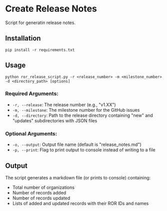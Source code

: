 # Create Release Notes

Script for generatin release notes.

## Installation

```
pip install -r requirements.txt
```


## Usage

```
python ror_release_script.py -r <release_number> -m <milestone_number> -d <directory_path> [options]
```

### Required Arguments:

- `-r, --release`: The release number (e.g., "v1.XX")
- `-m, --milestone`: The milestone number for the GitHub issues
- `-d, --directory`: Path to the release directory containing "new" and "updates" subdirectories with JSON files

### Optional Arguments:

- `-o, --output`: Output file name (default is "release_notes.md")
- `-p, --print`: Flag to print output to console instead of writing to a file


## Output

The script generates a markdown file (or prints to console) containing:

- Total number of organizations
- Number of records added
- Number of records updated
- Lists of added and updated records with their ROR IDs and names

